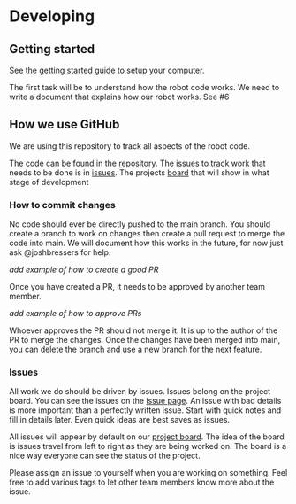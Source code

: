 # Developing

## Getting started

See the [getting started guide](https://github.com/Brown-County-FIRST-Robotics/Software-Setup-Guide) to setup your computer.

The first task will be to understand how the robot code works. We need to write a document that explains how our robot works. See #6

## How we use GitHub

We are using this repository to track all aspects of the robot code.

The code can be found in the [repository](https://github.com/Brown-County-FIRST-Robotics/1716-2023-robot). The issues to track work that needs to be done is in [issues](https://github.com/Brown-County-FIRST-Robotics/1716-2023-robot/issues). The projects [board](https://github.com/orgs/Brown-County-FIRST-Robotics/projects/1) that will show in what stage of development

### How to commit changes

No code should ever be directly pushed to the main branch. You should create a branch to work on changes then create a pull request to merge the code into main. We will document how this works in the future, for now just ask @joshbressers for help.

*add example of how to create a good PR*

Once you have created a PR, it needs to be approved by another team member.

*add example of how to approve PRs*

Whoever approves the PR should not merge it. It is up to the author of the PR to merge the changes. Once the changes have been merged into main, you can delete the branch and use a new branch for the next feature.

### Issues

All work we do should be driven by issues. Issues belong on the project board. You can see the issues on the [issue page](https://github.com/Brown-County-FIRST-Robotics/1716-2023-robot/issues). An issue with bad details is more important than a perfectly written issue. Start with quick notes and fill in details later. Even quick ideas are best saves as issues.

All issues will appear by default on our [project board](https://github.com/orgs/Brown-County-FIRST-Robotics/projects/1). The idea of the board is issues travel from left to right as they are being worked on. The board is a nice way everyone can see the status of the project.

Please assign an issue to yourself when you are working on something. Feel free to add various tags to let other team members know more about the issue.